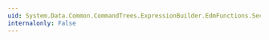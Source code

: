```yaml
---
uid: System.Data.Common.CommandTrees.ExpressionBuilder.EdmFunctions.Second(System.Data.Common.CommandTrees.DbExpression)
internalonly: False
---
```


